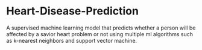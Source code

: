 # Heart-Disease-Prediction



A supervised machine learning model that predicts whether a person will be affected by a savior heart
problem or not using multiple ml algorithms such as k-nearest neighbors and support vector machine. 
